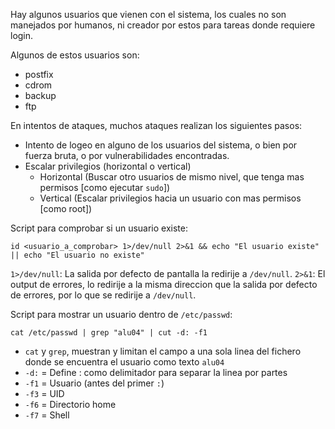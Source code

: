 Hay algunos usuarios que vienen con el sistema, los cuales no son manejados por humanos, ni creador por estos para tareas donde requiere login.

Algunos de estos usuarios son:
- postfix
- cdrom
- backup
- ftp

En intentos de ataques, muchos ataques realizan los siguientes pasos:
- Intento de logeo en alguno de los usuarios del sistema, o bien por fuerza bruta, o por vulnerabilidades encontradas.
- Escalar privilegios (horizontal o vertical)
  - Horizontal (Buscar otro usuarios de mismo nivel, que tenga mas permisos [como ejecutar `sudo`])
  - Vertical (Escalar privilegios hacia un usuario con mas permisos [como root])

Script para comprobar si un usuario existe:
```
id <usuario_a_comprobar> 1>/dev/null 2>&1 && echo "El usuario existe" || echo "El usuario no existe"
```
`1>/dev/null`: La salida por defecto de pantalla la redirije a `/dev/null`.
`2>&1`: El output de errores, lo redirije a la misma direccion que la salida por defecto de errores, por lo que se redirije a `/dev/null`.


 Script para mostrar un usuario dentro de `/etc/passwd`:
 ```
 cat /etc/passwd | grep "alu04" | cut -d: -f1
 ```
- `cat` y `grep`, muestran y limitan el campo a una sola linea del fichero donde se encuentra el usuario como texto `alu04`
- `-d:` = Define : como delimitador para separar la linea por partes
- `-f1` = Usuario (antes del primer `:`)
- `-f3` = UID
- `-f6` = Directorio home
- `-f7` = Shell